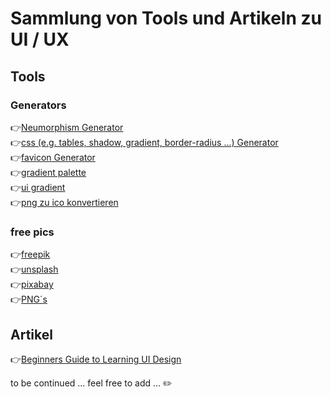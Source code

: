 # Sammlung von Tools und Artikeln zu UI / UX

## Tools

### Generators

:point_right:[Neumorphism Generator](https://neumorphism.io/#c2c2c2)\
:point_right:[css (e.g. tables, shadow, gradient, border-radius ...) Generator](https://html-css-js.com/css/generator/box-shadow/)\
:point_right:[favicon Generator](https://favicon.io/)\
:point_right:[gradient palette](https://aeroxer.net/color/multi-gradient-palette)\
:point_right:[ui gradient](https://uigradients.com/#Dull)\
:point_right:[png zu ico konvertieren ](https://icoconvert.com/)



### free pics
:point_right:[freepik](https://www.freepik.com/)\
:point_right:[unsplash](https://unsplash.com/)\
:point_right:[pixabay](https://pixabay.com/de/)\
:point_right:[PNG´s](https://www.pngarts.com/)




## Artikel

:point_right:[Beginners Guide to Learning UI Design](https://www.mockplus.com/blog/post/learn-ui-design)



to be continued ...
feel free to add ...  :pencil2:
